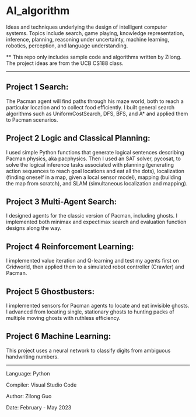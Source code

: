 # AI_algorithm
Ideas and techniques underlying the design of intelligent computer systems. Topics include search, game playing, knowledge representation, inference, planning, reasoning under uncertainty, machine learning, robotics, perception, and language understanding.

** This repo only includes sample code and algorithms written by Zilong. The project ideas are from the UCB CS188 class.

---

## Project 1 Search:
The Pacman agent will find paths through his maze world, both to reach a particular location and to collect food efficiently. I built general search algorithms such as UniformCostSearch, DFS, BFS, and A* and applied them to Pacman scenarios.

## Project 2 Logic and Classical Planning:
I used simple Python functions that generate logical sentences describing Pacman physics, aka pacphysics. Then I used an SAT solver, pycosat, to solve the logical inference tasks associated with planning (generating action sequences to reach goal locations and eat all the dots), localization (finding oneself in a map, given a local sensor model), mapping (building the map from scratch), and SLAM (simultaneous localization and mapping).

## Project 3 Multi-Agent Search:
I designed agents for the classic version of Pacman, including ghosts. I implemented both minimax and expectimax search and evaluation function designs along the way.

## Project 4 Reinforcement Learning:
I implemented value iteration and Q-learning and test my agents first on Gridworld, then applied them to a simulated robot controller (Crawler) and Pacman.

## Project 5 Ghostbusters:
I implemented sensors for Pacman agents to locate and eat invisible ghosts. I advanced from locating single, stationary ghosts to hunting packs of multiple moving ghosts with ruthless efficiency.

## Project 6 Machine Learning:
This project uses a neural network to classify digits from ambiguous handwriting numbers.

---

Language: Python

Compiler: Visual Studio Code

Author: Zilong Guo

Date: February - May 2023
